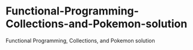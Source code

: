 # Functional-Programming-Collections-and-Pokemon-solution
Functional Programming, Collections, and Pokemon solution

